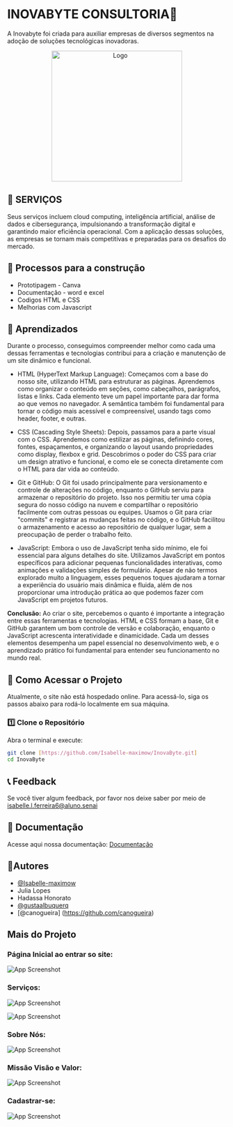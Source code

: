 # INOVABYTE CONSULTORIA🏢

A Inovabyte foi criada para auxiliar empresas de diversos segmentos na adoção de soluções tecnológicas inovadoras. 


<p align="center">
  <img src="inovabyte.png" alt="Logo" width="300">
</p>

## 🧥 SERVIÇOS

Seus serviços incluem cloud computing, inteligência artificial, análise de dados e cibersegurança, impulsionando a transformação digital e garantindo maior eficiência operacional. Com a aplicação dessas soluções, as empresas se tornam mais competitivas e preparadas para os desafios do mercado.




## 🚀 Processos para a construção

- Prototipagem - Canva
- Documentação - word e excel
- Codigos HTML e CSS
- Melhorias com Javascript


## 📖 Aprendizados

Durante o processo, conseguimos compreender melhor como cada uma dessas ferramentas e tecnologias contribui para a criação e manutenção de um site dinâmico e funcional.

- HTML (HyperText Markup Language): Começamos com a base do nosso site, utilizando HTML para estruturar as páginas. Aprendemos como organizar o conteúdo em seções, como cabeçalhos, parágrafos, listas e links. Cada elemento teve um papel importante para dar forma ao que vemos no navegador. A semântica também foi fundamental para tornar o código mais acessível e compreensível, usando tags como header, footer, e outras.

- CSS (Cascading Style Sheets): Depois, passamos para a parte visual com o CSS. Aprendemos como estilizar as páginas, definindo cores, fontes, espaçamentos, e organizando o layout usando propriedades como display, flexbox e grid. Descobrimos o poder do CSS para criar um design atrativo e funcional, e como ele se conecta diretamente com o HTML para dar vida ao conteúdo.

- Git e GitHub: O Git foi usado principalmente para versionamento e controle de alterações no código, enquanto o GitHub serviu para armazenar o repositório do projeto. Isso nos permitiu ter uma cópia segura do nosso código na nuvem e compartilhar o repositório facilmente com outras pessoas ou equipes. Usamos o Git para criar "commits" e registrar as mudanças feitas no código, e o GitHub facilitou o armazenamento e acesso ao repositório de qualquer lugar, sem a preocupação de perder o trabalho feito.

- JavaScript: Embora o uso de JavaScript tenha sido mínimo, ele foi essencial para alguns detalhes do site. Utilizamos JavaScript em pontos específicos para adicionar pequenas funcionalidades interativas, como animações e validações simples de formulário. Apesar de não termos explorado muito a linguagem, esses pequenos toques ajudaram a tornar a experiência do usuário mais dinâmica e fluida, além de nos proporcionar uma introdução prática ao que podemos fazer com JavaScript em projetos futuros.

**Conclusão:** Ao criar o site, percebemos o quanto é importante a integração entre essas ferramentas e tecnologias. HTML e CSS formam a base, Git e GitHub garantem um bom controle de versão e colaboração, enquanto o JavaScript acrescenta interatividade e dinamicidade. Cada um desses elementos desempenha um papel essencial no desenvolvimento web, e o aprendizado prático foi fundamental para entender seu funcionamento no mundo real.

## 📌 Como Acessar o Projeto  

Atualmente, o site não está hospedado online. Para acessá-lo, siga os passos abaixo para rodá-lo localmente em sua máquina.  

### **1️⃣ Clone o Repositório**  
Abra o terminal e execute:  
```bash
git clone [https://github.com/Isabelle-maximow/InovaByte.git]
cd InovaByte
```

## 📞 Feedback
Se você tiver algum feedback, por favor nos deixe saber por meio de  isabelle.l.ferreira6@aluno.senai


## 📜 Documentação

Acesse aqui nossa documentação:
[Documentação](https://drive.google.com/file/d/1obF13tdj0JNCX7Ncu8HKyjJiMn5zjGOf/view)


## 👥Autores

- [@Isabelle-maximow](https://github.com/Isabelle-maximow)
- Julia Lopes
- Hadassa Honorato 
- [@gustaalbuquerq](https://github.com/gustaalbuquerq)
- [@canogueira] (https://github.com/canogueira)

## Mais do Projeto
### Página Inicial ao entrar so site:
![App Screenshot](IMG/IMG2.png)

### Serviços:
![App Screenshot](IMG/IMG3.png)

![App Screenshot](IMG/IMG4.png)

### Sobre Nós:
![App Screenshot](IMG/IMG5.png)


### Missão Visão e Valor:
![App Screenshot](IMG/IMG6.png)

### Cadastrar-se: 
![App Screenshot](IMG/CADASTRE-SE.png)
